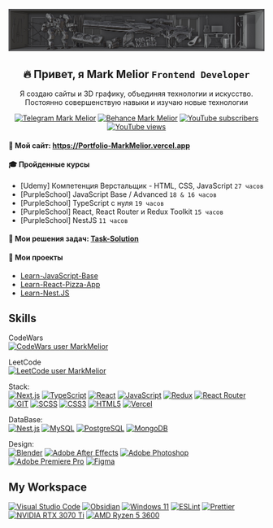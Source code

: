 ![](https://github.com/MarkMelior/MarkMelior/blob/main/banner2.jpg)

<h2 align="center">🔥 Привет, я Mark Melior <code>Frontend Developer</code></h2>
<p align="center">Я создаю сайты и 3D графику, объединяя технологии и искусство. Постоянно совершенствую навыки и изучаю новые технологии</p>

<p align="center">
<a href="https://t.me/MarkMelior" target="_blank">
	<img alt="Telegram Mark Melior" title="Write me" src="https://img.shields.io/badge/Telegram-E6A540?style=for-the-badge&logo=telegram&logoColor=white"/></a>
<a href="https://www.behance.net/MarkMelior" target="_blank">
	<img alt="Behance Mark Melior" title="My 3D & Design works" src="https://img.shields.io/badge/Behance-E66E40?logo=behance&logoColor=fff&style=for-the-badge"/></a>
<a href="https://www.youtube.com/@MarkMelior?sub_confirmation=1" target="_blank">
	<img alt="YouTube subscribers" title="Subscribe to my YouTube channel" src="https://custom-icon-badges.demolab.com/youtube/channel/subscribers/UCrS1fiU-_ImctQ-MDdfLoRA?color=%23E65140&label=SUBSCRIBE&logo=video&logoColor=white&style=for-the-badge&labelColor=E65140"/></a> 
<a href="https://www.youtube.com/@MarkMelior?sub_confirmation=1" target="_blank">
	<img alt="YouTube views" title="YouTube channel total views" src="https://custom-icon-badges.demolab.com/youtube/channel/views/UCrS1fiU-_ImctQ-MDdfLoRA?color=%23E68C40&logo=eye&logoColor=white&style=for-the-badge&labelColor=E68C40"/></a> 
</p>
<!-- <p align="center">
<a href="https://t.me/MeliorCommercial" target="_blank">
	<img alt="total stars" title="Total stars on GitHub" src="https://img.shields.io/badge/Telegram-2CA5E0?style=for-the-badge&logo=telegram&logoColor=white"/></a>
<a href="https://www.behance.net/MarkMelior" target="_blank">
	<img alt="total stars" title="Total stars on GitHub" src="https://img.shields.io/badge/Behance-1769FF?logo=behance&logoColor=fff&style=for-the-badge"/></a>
<a href="https://www.youtube.com/@MarkMelior?sub_confirmation=1" target="_blank">
	<img alt="youtube subscribers" title="Subscribe to my YouTube channel" src="https://custom-icon-badges.demolab.com/youtube/channel/subscribers/UCrS1fiU-_ImctQ-MDdfLoRA?color=%23E05D44&label=SUBSCRIBE&logo=video&logoColor=white&style=for-the-badge&labelColor=CE4630"/></a> 
<a href="https://www.youtube.com/@MarkMelior?sub_confirmation=1" target="_blank">
	<img alt="youtube views" title="YouTube views" src="https://custom-icon-badges.demolab.com/youtube/channel/views/UCrS1fiU-_ImctQ-MDdfLoRA?color=%23E1AD0E&logo=eye&logoColor=white&style=for-the-badge&labelColor=C79600"/></a> 
<a href="https://github.com/MarkMelior?tab=followers">
	<img alt="followers" title="Follow me on Github" src="https://custom-icon-badges.demolab.com/github/followers/MarkMelior?color=236ad3&labelColor=1155ba&style=for-the-badge&logo=person-add&label=Follow&logoColor=white"/></a>
<a href="https://github.com/MarkMelior?tab=repositories&sort=stargazers">
	<img alt="total stars" title="Total stars on GitHub" src="https://custom-icon-badges.demolab.com/github/stars/MarkMelior?color=55960c&style=for-the-badge&labelColor=488207&logo=star"/></a>
</p> -->

#### 💎 Мой сайт: https://Portfolio-MarkMelior.vercel.app

#### 🎓 Пройденные курсы

-  [Udemy] Компетенция Верстальщик - HTML, CSS, JavaScript `27 часов`
-  [PurpleSchool] JavaScript Base / Advanced `18 & 16 часов`
-  [PurpleSchool] TypeScript с нуля `19 часов`
-  [PurpleSchool] React, React Router и Redux Toolkit `15 часов`
-  [PurpleSchool] NestJS `11 часов`

#### 📌 Мои решения задач: [Task-Solution](https://github.com/MarkMelior/Task-Solution)

#### 🔗 Мои проекты

-  [Learn-JavaScript-Base](https://github.com/MarkMelior/Learn-JavaScript-Base)
-  [Learn-React-Pizza-App](https://github.com/MarkMelior/Learn-React-Pizza-App)
-  [Learn-Nest.JS](https://github.com/MarkMelior/Learn-Nest.JS)

## Skills

CodeWars  
[![CodeWars user MarkMelior](https://www.codewars.com/users/MarkMelior/badges/large)](https://www.codewars.com/users/MarkMelior)

LeetCode  
[![LeetCode user MarkMelior](https://img.shields.io/badge/dynamic/json?style=for-the-badge&labelColor=black&color=%23ffa116&label=Solved&query=solvedOverTotal&url=https%3A%2F%2Fbadge.xyli.tech/%2Fapi%2Fusers%2FMarkMelior&logo=leetcode&logoColor=yellow)](https://leetcode.com/MarkMelior/)

Stack:  
[![Next.js](https://img.shields.io/badge/Next.js-000?logo=nextdotjs&logoColor=fff&style=for-the-badge)](https://github.com/MarkMelior)
[![TypeScript](https://img.shields.io/badge/TypeScript-007ACC?style=for-the-badge&logo=typescript&logoColor=white)](https://github.com/MarkMelior)
[![React](https://img.shields.io/badge/React-20232A?style=for-the-badge&logo=react&logoColor=61DAFB)](https://github.com/MarkMelior)
[![JavaScript](https://img.shields.io/badge/JavaScript-F7DF1E?style=for-the-badge&logo=JavaScript&logoColor=white)](https://github.com/MarkMelior)
[![Redux](https://img.shields.io/badge/Redux-593D88?style=for-the-badge&logo=redux&logoColor=white)](https://github.com/MarkMelior)
[![React Router](https://img.shields.io/badge/React_Router-CA4245?style=for-the-badge&logo=react-router&logoColor=white)](https://github.com/MarkMelior)
[![GIT](https://img.shields.io/badge/GIT-E44C30?style=for-the-badge&logo=git&logoColor=white)](https://github.com/MarkMelior)
[![SCSS](https://img.shields.io/badge/Scss-CC6699?style=for-the-badge&logo=sass&logoColor=white)](https://github.com/MarkMelior)
[![CSS3](https://img.shields.io/badge/CSS3-1572B6?style=for-the-badge&logo=css3&logoColor=white)](https://github.com/MarkMelior)
[![HTML5](https://img.shields.io/badge/HTML5-E34F26?style=for-the-badge&logo=html5&logoColor=white)](https://github.com/MarkMelior)
[![Vercel](https://img.shields.io/badge/Vercel-000000?style=for-the-badge&logo=vercel&logoColor=white)](https://github.com/MarkMelior)

DataBase:  
[![Nest.js](https://img.shields.io/badge/nest.js-%23DD0031.svg?&style=for-the-badge&logo=nestjs&logoColor=white)](https://github.com/MarkMelior)
[![MySQL](https://img.shields.io/badge/MySQL-00000F?style=for-the-badge&logo=mysql&logoColor=white)](https://github.com/MarkMelior)
[![PostgreSQL](https://img.shields.io/badge/PostgreSQL-316192?style=for-the-badge&logo=postgresql&logoColor=white)](https://github.com/MarkMelior)
[![MongoDB](https://img.shields.io/badge/MongoDB-4EA94B?style=for-the-badge&logo=mongodb&logoColor=white)](https://github.com/MarkMelior)

Design:  
[![Blender](https://img.shields.io/badge/blender-%23F5792A.svg?style=for-the-badge&logo=blender&logoColor=white)](https://github.com/MarkMelior)
[![Adobe After Effects](https://img.shields.io/badge/Adobe%20after%20affects-CF96FD?style=for-the-badge&logo=Adobe%20after%20effects&logoColor=393665)](https://github.com/MarkMelior)
[![Adobe Photoshop](https://img.shields.io/badge/Adobe%20Photoshop-31A8FF?style=for-the-badge&logo=Adobe%20Photoshop&logoColor=black)](https://github.com/MarkMelior)
[![Adobe Premiere Pro](https://img.shields.io/badge/Adobe%20Premiere%20Pro-9999FF?style=for-the-badge&logo=Adobe%20Premiere%20Pro&logoColor=white)](https://github.com/MarkMelior)
[![Figma](https://img.shields.io/badge/Figma-F24E1E?style=for-the-badge&logo=figma&logoColor=white)](https://github.com/MarkMelior)

## My Workspace

[![Visual Studio Code](https://img.shields.io/badge/Visual_Studio_Code-0078D4?style=for-the-badge&logo=visual%20studio%20code&logoColor=white)](https://github.com/MarkMelior)
[![Obsidian](https://img.shields.io/badge/Obsidian-7f6df2?style=for-the-badge&logo=obsidian&logoColor=white)](https://github.com/MarkMelior)
[![Windows 11](https://img.shields.io/badge/Windows_11-0078D6?style=for-the-badge&logo=windows&logoColor=white)](https://github.com/MarkMelior)
[![ESLint](https://img.shields.io/badge/eslint-3A33D1?style=for-the-badge&logo=eslint&logoColor=white)](https://github.com/MarkMelior)
[![Prettier](https://img.shields.io/badge/prettier-1A2C34?style=for-the-badge&logo=prettier&logoColor=F7BA3E)](https://github.com/MarkMelior)
[![NVIDIA RTX 3070 Ti](https://img.shields.io/badge/NVIDIA-RTX_3070_Ti-76B900?style=for-the-badge&logo=nvidia&logoColor=white)](https://github.com/MarkMelior)
[![AMD Ryzen 5 3600](https://img.shields.io/badge/AMD-Ryzen_5_3600-ED1C24?style=for-the-badge&logo=amd&logoColor=white)](https://github.com/MarkMelior)

<!-- ## My GitHub Stats

[![Profile Views GitHub Mark Melior](https://komarev.com/ghpvc/?username=markmelior&label=Profile%20views&color=0e75b6&style=flat)](https://github.com/MarkMelior)

<p align="center">
	<a href="http://www.github.com/MarkMelior" align="center">
		<img src="https://github-readme-streak-stats.herokuapp.com/?user=MarkMelior&stroke=ffffff&background=1c1917&ring=0891b2&fire=0891b2&currStreakNum=ffffff&currStreakLabel=0891b2&sideNums=ffffff&sideLabels=ffffff&dates=ffffff&hide_border=true" alt="Статистика GitHub Mark Melior" />
	</a>
	<br>
	<a href="https://github.com/MarkMelior" align="center">
		<img src="https://github-readme-stats.vercel.app/api/top-langs/?username=MarkMelior&langs_count=10&title_color=0891b2&text_color=ffffff&icon_color=0891b2&bg_color=1c1917&hide_border=true&locale=en&custom_title=Top%20%Languages" alt="Статистика GitHub Mark Melior Top Languages" />
	</a>
</p> -->

